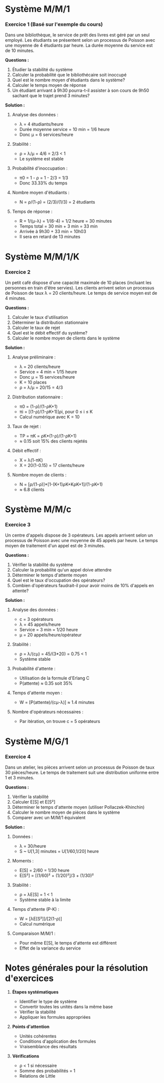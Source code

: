 # Système M/M/1

### Exercice 1 (Basé sur l'exemple du cours)
Dans une bibliothèque, le service de prêt des livres est géré par un seul employé. Les étudiants se présentent selon un processus de Poisson avec une moyenne de 4 étudiants par heure. La durée moyenne du service est de 10 minutes.

**Questions :**
1. Étudier la stabilité du système
2. Calculer la probabilité que le bibliothécaire soit inoccupé
3. Quel est le nombre moyen d'étudiants dans le système?
4. Calculer le temps moyen de réponse
5. Un étudiant arrivant à 9h30 pourra-t-il assister à son cours de 9h50 sachant que le trajet prend 3 minutes?

**Solution :**

1) Analyse des données :
   - λ = 4 étudiants/heure
   - Durée moyenne service = 10 min = 1/6 heure
   - Donc μ = 6 services/heure

2) Stabilité :
   - ρ = λ/μ = 4/6 = 2/3 < 1
   - Le système est stable

3) Probabilité d'inoccupation :
   - π0 = 1 - ρ = 1 - 2/3 = 1/3
   - Donc 33.33% du temps

4) Nombre moyen d'étudiants :
   - N = ρ/(1-ρ) = (2/3)/(1/3) = 2 étudiants

5) Temps de réponse :
   - R = 1/(μ-λ) = 1/(6-4) = 1/2 heure = 30 minutes
   - Temps total = 30 min + 3 min = 33 min
   - Arrivée à 9h30 + 33 min = 10h03
   - Il sera en retard de 13 minutes

# Système M/M/1/K

### Exercice 2
Un petit café dispose d'une capacité maximale de 10 places (incluant les personnes en train d'être servies). Les clients arrivent selon un processus de Poisson de taux λ = 20 clients/heure. Le temps de service moyen est de 4 minutes.

**Questions :**
1. Calculer le taux d'utilisation
2. Déterminer la distribution stationnaire
3. Calculer le taux de rejet
4. Quel est le débit effectif du système?
5. Calculer le nombre moyen de clients dans le système

**Solution :**

1) Analyse préliminaire :
   - λ = 20 clients/heure
   - Service = 4 min = 1/15 heure
   - Donc μ = 15 services/heure
   - K = 10 places
   - ρ = λ/μ = 20/15 = 4/3

2) Distribution stationnaire :
   - π0 = (1-ρ)/(1-ρK+1)
   - πi = [(1-ρ)/(1-ρK+1)]ρi, pour 0 ≤ i ≤ K
   - Calcul numérique avec K = 10

3) Taux de rejet :
   - TP = πK = ρK*(1-ρ)/(1-ρK+1)
   - ≈ 0.15 soit 15% des clients rejetés

4) Débit effectif :
   - X = λ(1-πK)
   - X = 20(1-0.15) = 17 clients/heure

5) Nombre moyen de clients :
   - N = [ρ/(1-ρ)]*[1-(K+1)ρK+KρK+1]/(1-ρK+1)
   - ≈ 6.8 clients

# Système M/M/c

### Exercice 3
Un centre d'appels dispose de 3 opérateurs. Les appels arrivent selon un processus de Poisson avec une moyenne de 45 appels par heure. Le temps moyen de traitement d'un appel est de 3 minutes.

**Questions :**
1. Vérifier la stabilité du système
2. Calculer la probabilité qu'un appel doive attendre
3. Déterminer le temps d'attente moyen
4. Quel est le taux d'occupation des opérateurs?
5. Combien d'opérateurs faudrait-il pour avoir moins de 10% d'appels en attente?

**Solution :**

1) Analyse des données :
   - c = 3 opérateurs
   - λ = 45 appels/heure
   - Service = 3 min = 1/20 heure
   - μ = 20 appels/heure/opérateur

2) Stabilité :
   - ρ = λ/(cμ) = 45/(3*20) = 0.75 < 1
   - Système stable

3) Probabilité d'attente :
   - Utilisation de la formule d'Erlang C
   - P(attente) ≈ 0.35 soit 35%

4) Temps d'attente moyen :
   - W = [P(attente)/(cμ-λ)] ≈ 1.4 minutes

5) Nombre d'opérateurs nécessaires :
   - Par itération, on trouve c = 5 opérateurs

# Système M/G/1

### Exercice 4
Dans un atelier, les pièces arrivent selon un processus de Poisson de taux 30 pièces/heure. Le temps de traitement suit une distribution uniforme entre 1 et 3 minutes.

**Questions :**
1. Vérifier la stabilité
2. Calculer E[S] et E[S²]
3. Déterminer le temps d'attente moyen (utiliser Pollaczek-Khinchin)
4. Calculer le nombre moyen de pièces dans le système
5. Comparer avec un M/M/1 équivalent

**Solution :**

1) Données :
   - λ = 30/heure
   - S ~ U[1,3] minutes = U[1/60,1/20] heure

2) Moments :
   - E[S] = 2/60 = 1/30 heure
   - E[S²] = [(1/60)² + (1/20)²]/3 + (1/30)²

3) Stabilité :
   - ρ = λE[S] = 1 < 1
   - Système stable à la limite

4) Temps d'attente (P-K) :
   - W = [λE[S²]]/[2(1-ρ)]
   - Calcul numérique

5) Comparaison M/M/1 :
   - Pour même E[S], le temps d'attente est différent
   - Effet de la variance du service

# Notes générales pour la résolution d'exercices

1. **Étapes systématiques**
   - Identifier le type de système
   - Convertir toutes les unités dans la même base
   - Vérifier la stabilité
   - Appliquer les formules appropriées

2. **Points d'attention**
   - Unités cohérentes
   - Conditions d'application des formules
   - Vraisemblance des résultats

3. **Vérifications**
   - ρ < 1 si nécessaire
   - Somme des probabilités = 1
   - Relations de Little